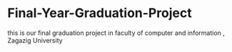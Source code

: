 # Final-Year-Graduation-Project
this is our final graduation project in faculty of computer and information , Zagazig University
